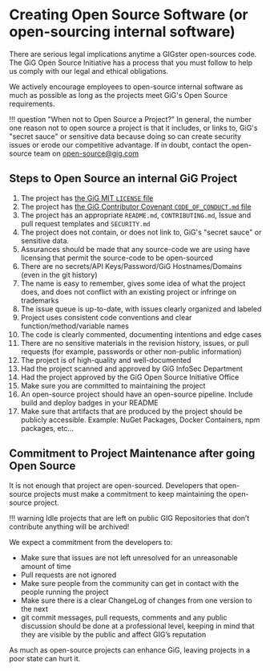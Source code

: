 # Creating Open Source Software (or open-sourcing internal software)

There are serious legal implications anytime a GIGster open-sources code. The GiG Open Source Initiative has a process that you must follow to help us comply with our legal and ethical obligations.

We actively encourage employees to open-source internal software as much as possible as long as the projects meet GiG's Open Source requirements.

!!! question "When not to Open Source a Project?"
    In general, the number one reason not to open source a project is that it includes, or links to, GiG's "secret sauce" or sensitive data because doing so can create security issues or erode our competitive advantage. If in doubt, contact the open-source team on open-source@gig.com

## Steps to Open Source an internal GiG Project

1. The project has [the GiG MIT `LICENSE` file](https://github.com/GiG/open/blob/master/LICENSE)
2. The project has [the GiG Contributor Covenant `CODE_OF_CONDUCT.md` file](https://github.com/GiG/open/blob/master/CODE_OF_CONDUCT.md)
3. The project has an appropriate `README.md`, `CONTRIBUTING.md`, Issue and pull request templates and `SECURITY.md`
4. The project does not contain, or does not link to, GiG's "secret sauce" or sensitive data.
5. Assurances should be made that any source-code we are using have licensing that permit the source-code to be open-sourced
5. There are no secrets/API Keys/Password/GiG Hostnames/Domains (even in the git history)
6. The name is easy to remember, gives some idea of what the project does, and does not conflict with an existing project or infringe on trademarks
7. The issue queue is up-to-date, with issues clearly organized and labeled
8. Project uses consistent code conventions and clear function/method/variable names
9. The code is clearly commented, documenting intentions and edge cases
10. There are no sensitive materials in the revision history, issues, or pull requests (for example, passwords or other non-public information)
11. The project is of high-quality and well-documented
12. Had the project scanned and approved by GiG InfoSec Department
13. Had the project approved by the GiG Open Source Initiative Office
14. Make sure you are committed to maintaining the project
15. An open-source project should have an open-source pipeline. Include build and deploy badges in your README
16. Make sure that artifacts that are produced by the project should be publicly accessible. Example: NuGet Packages, Docker Containers, npm packages, etc…


## Commitment to Project Maintenance after going Open Source

It is not enough that project are open-sourced. Developers that open-source projects must make a commitment to keep maintaining the open-source project. 

!!! warning
    Idle projects that are left on public GIG Repositories that don’t contribute anything will be archived!

We expect a commitment from the developers to:

* Make sure that issues are not left unresolved for an unreasonable amount of time
* Pull requests are not ignored
* Make sure people from the community can get in contact with the people running the project
* Make sure there is a clear ChangeLog of changes from one version to the next
* git commit messages, pull requests, comments and any public discussion should be done at a professional level, keeping in mind that they are visible by the public and affect GIG’s reputation

As much as open-source projects can enhance GiG, leaving projects in a poor state can hurt it.
